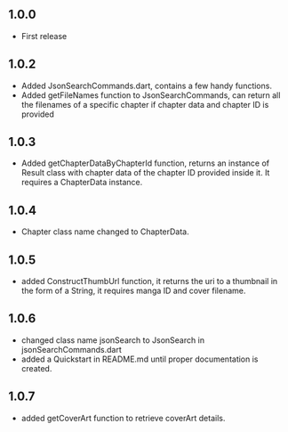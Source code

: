 ## 1.0.0

- First release

## 1.0.2

 - Added JsonSearchCommands.dart, contains a few handy functions.
 - Added getFileNames function to JsonSearchCommands, can return all the filenames of a specific chapter if chapter data and chapter ID is provided

## 1.0.3
 - Added getChapterDataByChapterId function, returns an instance of Result class with chapter data of the chapter ID provided inside it. It requires a ChapterData instance.

## 1.0.4
 - Chapter class name changed to ChapterData.

## 1.0.5
 - added ConstructThumbUrl function, it returns the uri to a thumbnail in the form of a String, it requires manga ID and cover filename.

## 1.0.6
 - changed class name jsonSearch to JsonSearch in jsonSearchCommands.dart
 - added a Quickstart in README.md until proper documentation is created.

## 1.0.7
 - added getCoverArt function to retrieve coverArt details.